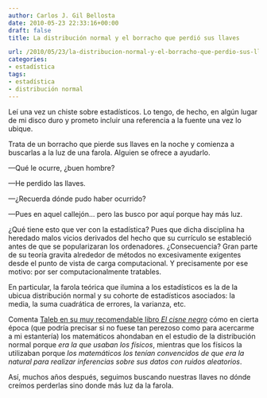 ```yaml
---
author: Carlos J. Gil Bellosta
date: 2010-05-23 22:33:16+00:00
draft: false
title: La distribución normal y el borracho que perdió sus llaves

url: /2010/05/23/la-distribucion-normal-y-el-borracho-que-perdio-sus-llaves/
categories:
- estadística
tags:
- estadística
- distribución normal
---
```


Leí una vez un chiste sobre estadísticos. Lo tengo, de hecho, en algún lugar de mi disco duro y prometo incluir una referencia a la fuente una vez lo ubique.

Trata de un borracho que pierde sus llaves en la noche y comienza a buscarlas a la luz de una farola. Alguien se ofrece a ayudarlo.

—Qué le ocurre, ¿buen hombre?

—He perdido las llaves.

—¿Recuerda dónde pudo haber ocurrido?

—Pues en aquel callejón... pero las busco por aquí porque hay más luz.

¿Qué tiene esto que ver con la estadística? Pues que dicha disciplina ha heredado malos vicios derivados del hecho que su currículo se estableció antes de que se popularizaran los ordenadores. ¿Consecuencia? Gran parte de su teoría gravita alrededor de métodos no excesivamente exigentes desde el punto de vista de carga computacional. Y precisamente por ese motivo: por ser computacionalmente tratables.

En particular, la farola teórica que ilumina a los estadísticos es la de la ubicua distribución normal y su cohorte de estadísticos asociados: la media, la suma cuadrática de errores, la varianza, etc.

Comenta [Taleb en su muy recomendable libro _El cisne negro_](http://es.wikipedia.org/wiki/Nassim_Taleb) cómo en cierta época (que podría precisar si no fuese tan perezoso como para acercarme a mi estantería) los matemáticos ahondaban en el estudio de la distribución normal porque _era la que usaban los físicos_, mientras que los físicos la utilizaban porque _los matemáticos los tenían convencidos de que era la natural para realizar inferencias sobre sus datos con ruidos aleatorios_.

Así, muchos años después, seguimos buscando nuestras llaves no dónde creímos perderlas sino donde más luz da la farola.

